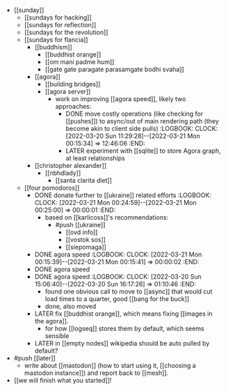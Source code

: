 - [[sunday]]
	- [[sundays for hacking]]
	- [[sundays for reflection]]
	- [[sundays for the revolution]]
	- [[sundays for flancia]]
		- [[buddhism]]
			- [[buddhist orange]]
			- [[om mani padme hum]]
			- [[gate gate paragate parasamgate bodhi svaha]]
		- [[agora]]
			- [[building bridges]]
			- [[agora server]]
				- work on improving [[agora speed]], likely two approaches:
					- DONE move costly operations (like checking for [[pushes]]) to async/out of main rendering path (they become akin to client side pulls)
					  :LOGBOOK:
					  CLOCK: [2022-03-20 Sun 11:29:28]--[2022-03-21 Mon 00:15:34] =>  12:46:06
					  :END:
					- LATER experiment with [[sqlite]] to store Agora graph, at least relationships
		- [[christopher alexander]]
			- [[nbhdlady]]
				- [[santa clarita diet]]
	- [[four pomodoros]]
		- DONE donate further to [[ukraine]] related efforts
		  :LOGBOOK:
		  CLOCK: [2022-03-21 Mon 00:24:59]--[2022-03-21 Mon 00:25:00] =>  00:00:01
		  :END:
			- based on [[karlicoss]]'s recommendations:
				- #push [[ukraine]]
					- [[ovd info]]
					- [[vostok sos]]
					- [[siepomaga]]
		- DONE agora speed
		  :LOGBOOK:
		  CLOCK: [2022-03-21 Mon 00:15:39]--[2022-03-21 Mon 00:15:41] =>  00:00:02
		  :END:
		- DONE agora speed
		- DONE agora speed
		  :LOGBOOK:
		  CLOCK: [2022-03-20 Sun 15:06:40]--[2022-03-20 Sun 16:17:26] =>  01:10:46
		  :END:
			- found one obvious call to move to [[async]] that would cut load times to a quarter, good [[bang for the buck]]
			- done, also moved
		- LATER fix [[buddhist orange]], which means fixing [[images in the agora]].
			- for how [[logseq]] stores them by default, which seems sensible
		- LATER in [[empty nodes]] wikipedia should be auto pulled by default?
- #push [[later]]
	- write about [[mastodon]] (how to start using it, [[choosing a mastodon instance]]) and report back to [[mesh]].
- [[we will finish what you started]]!